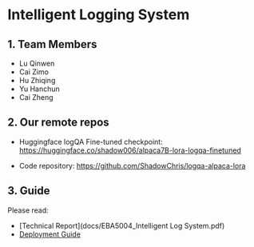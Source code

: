 # Intelligent Logging System

## 1. Team Members

* Lu Qinwen	  
* Cai Zimo		  
* Hu Zhiqing	  
* Yu Hanchun	
* Cai Zheng 	   

## 2. Our remote repos

* Huggingface logQA Fine-tuned checkpoint: https://huggingface.co/shadow006/alpaca7B-lora-logqa-finetuned

* Code repository: https://github.com/ShadowChris/logqa-alpaca-lora

## 3. Guide

Please read: 
* [Technical Report](docs/EBA5004_Intelligent Log System.pdf)
* [Deployment Guide](docs/Guide_Deployment.pdf)
